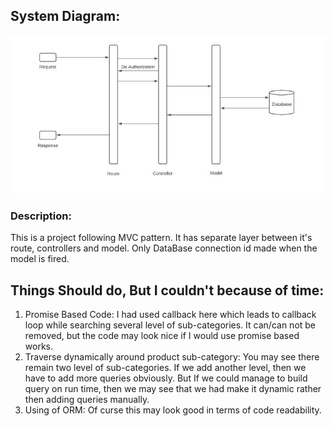 ## System Diagram:
![alt text](https://github.com/Masum-Osman/node-frame/blob/master/Diagram.JPG?raw=true)

### Description:
This is a project following MVC pattern.
It has separate layer between it's route, controllers and model. 
Only DataBase connection id made when the model is fired.

## Things Should do, But I couldn't because of time:

1. Promise Based Code:
    I had used callback here which leads to callback loop while searching several level of sub-categories. It can/can not be removed, but the code may look nice if I would use promise based works.
2. Traverse dynamically around product sub-category:
    You may see there remain two level of sub-categories. If we add another level, then we have to add more queries obviously. But If we could manage to build query on run time, then we may see that we had make it dynamic rather then adding queries manually.
4. Using of ORM: 
    Of curse this may look good in terms of code readability.